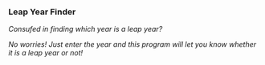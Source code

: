 ### Leap Year Finder
<p><i>Consufed in finding which year is a leap year?</i></p> 
<p><i>No worries! Just enter the year and this program will let you know whether it is a leap year or not!</i></p>